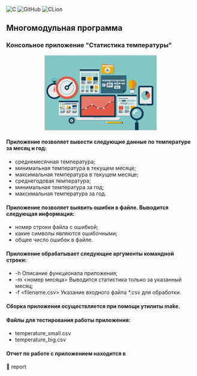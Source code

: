 ![C](https://img.shields.io/badge/c-%2300599C.svg?style=for-the-badge&logo=c&logoColor=white)
![GitHub](https://img.shields.io/badge/github-%23121011.svg?style=for-the-badge&logo=github&logoColor=white)
![CLion](https://img.shields.io/badge/CLion-black?style=for-the-badge&logo=clion&logoColor=white)

## Многомодульная программа
### Консольное приложение "Статистика температуры"

<p align="center">
<img src="images/multi.png" alt="drawing" width="300"/>
</p>

#### Приложение позволяет вывести следующие данные по температуре за месяц и год:

* среднемесячная температура;
* минимальная температура в текущем месяце;
* максимальная температура в текущем месяце;
* среднегодовая температура;
* минимальная температура за год;
* максимальная температура за год.

#### Приложение позволяет выявить ошибки в файле. Выводится следующая информация:

* номер строки файла с ошибкой;
* какие символы являются ошибочными;
* общее число ошибок в файле.

#### Приложение обрабатывает следующие аргументы командной строки:

* -h Описание функционала приложения;
* -m <номер месяца> Выводится статистика только за указанный месяц;
* -f <filename.csv> Указание входного файла *.csv для обработки.

#### Сборка приложения осуществляется при помощи утилиты make.

#### Файлы для тестирования работы приложения:

* temperature_small.csv
* temperature_big.csv

#### Отчет по работе с приложением находится в 
<url> &#128194; report </url> 
